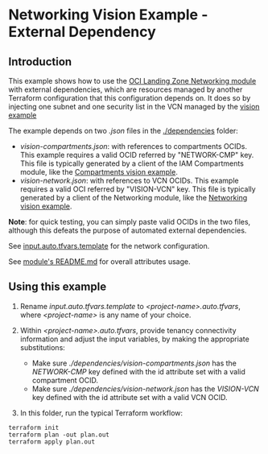 # Networking Vision Example - External Dependency

## Introduction

This example shows how to use the [OCI Landing Zone Networking module](https://github.com/oracle-quickstart/terraform-oci-cis-landing-zone-networking) with external dependencies, which are resources managed by another Terraform configuration that this configuration depends on. It does so by injecting one subnet and one security list in the VCN managed by the [vision example](https://github.com/oracle-quickstart/terraform-oci-cis-landing-zone-networking/blob/main/examples/vision/README.md)

The example depends on two *.json* files in the [./dependencies](./dependencies/) folder:
- *vision-compartments.json*: with references to compartments OCIDs. This example requires a valid OCID referred by "NETWORK-CMP" key. This file is typically generated by a client of the IAM Compartments module, like the [Compartments vision example](https://github.com/oracle-quickstart/terraform-oci-cis-landing-zone-iam/tree/main/compartments/examples/vision). 
- *vision-network.json*: with references to VCN OCIDs. This example requires a valid OCI referred by "VISION-VCN" key. This file is typically generated by a client of the Networking module, like the [Networking vision example](https://github.com/oracle-quickstart/terraform-oci-cis-landing-zone-networking/blob/main/examples/vision).

**Note**: for quick testing, you can simply paste valid OCIDs in the two files, although this defeats the purpose of automated external dependencies.

See [input.auto.tfvars.template](./input.auto.tfvars.template) for the network configuration.

See [module's README.md](https://github.com/oracle-quickstart/terraform-oci-cis-landing-zone-networking/blob/main/README.md) for overall attributes usage.


## Using this example

1. Rename *input.auto.tfvars.template* to *\<project-name\>.auto.tfvars*, where *\<project-name\>* is any name of your choice.

2. Within *\<project-name\>.auto.tfvars*, provide tenancy connectivity information and adjust the input variables, by making the appropriate substitutions:
   - Make sure *./dependencies/vision-compartments.json* has the *NETWORK-CMP* key defined with the id attribute set with a valid compartment OCID.
   - Make sure *./dependencies/vision-network.json* has the *VISION-VCN* key defined with the id attribute set with a valid VCN OCID. 
   
3. In this folder, run the typical Terraform workflow:
```
terraform init
terraform plan -out plan.out
terraform apply plan.out
```